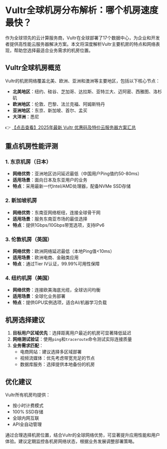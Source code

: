# Vultr全球机房分布解析：哪个机房速度最快？

作为全球领先的云计算服务商，Vultr在全球部署了17个数据中心，为企业和开发者提供高性能云服务器解决方案。本文将深度解析Vultr主要机房的特点和网络表现，帮助您选择最适合业务需求的机房位置。

## Vultr全球机房概览

Vultr的机房网络覆盖北美、欧洲、亚洲和澳洲等主要地区，包括以下核心节点：

- **北美地区**：纽约、硅谷、芝加哥、达拉斯、亚特兰大、迈阿密、西雅图、洛杉矶
- **欧洲地区**：伦敦、巴黎、法兰克福、阿姆斯特丹
- **亚洲地区**：东京、新加坡、首尔、孟买
- **大洋洲**：悉尼

👉 [【点击查看】2025年最新 Vultr 优惠码及特价云服务器方案汇总](https://bit.ly/VuLtr)

## 重点机房性能评测

### 1. 东京机房（日本）
- **网络优势**：亚洲地区访问延迟最低（中国用户Ping值约50-80ms）
- **适用场景**：面向日本及东亚用户的业务
- **特点**：采用最新一代Intel/AMD处理器，配备NVMe SSD存储

### 2. 新加坡机房
- **网络优势**：东南亚网络枢纽，连接全球骨干网
- **适用场景**：服务东南亚市场的最佳选择
- **特点**：提供1Gbps/10Gbps带宽选项，支持IPv6

### 3. 伦敦机房（英国）
- **网络优势**：欧洲网络延迟最低（本地Ping值<10ms）
- **适用场景**：欧洲电商、金融类应用
- **特点**：通过Tier IV认证，99.99%可用性保障

### 4. 纽约机房（美国）
- **网络优势**：连接欧美海底光缆，全球访问均衡
- **适用场景**：全球化业务部署
- **特点**：提供GPU实例选项，适合AI/机器学习负载

## 机房选择建议

1. **目标用户区域优先**：选择距离用户最近的机房可显著降低延迟
2. **网络测试验证**：使用`ping`和`traceroute`命令测试实际连接质量
3. **业务需求匹配**：
   - 电商网站：建议选择多区域部署
   - 视频流媒体：优先考虑带宽充足的节点
   - 数据库服务：选择提供本地备份的机房

## 优化建议

Vultr所有机房均提供：
- 按小时计费模式
- 100% SSD存储
- 全球内网互联
- API全自动管理

通过合理选择机房位置，结合Vultr的全球网络优势，可显著提升应用性能和用户体验。建议定期监控各机房网络状态，根据业务发展调整部署策略。